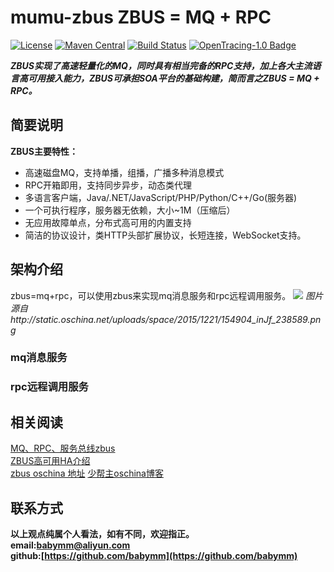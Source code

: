 # mumu-zbus ZBUS = MQ + RPC
[![License](https://img.shields.io/badge/License-Apache%202.0-blue.svg)](https://github.com/mumudemo/mumu-zbus/blob/master/LICENSE) [![Maven Central](https://img.shields.io/maven-central/v/com.weibo/motan.svg?label=Maven%20Central)](https://github.com/mumudemo/mumu-zbus) 
[![Build Status](https://travis-ci.org/mumudemo/mumu-zbus.svg?branch=master)](https://travis-ci.org/mumudemo/mumu-zbus)
[![OpenTracing-1.0 Badge](https://img.shields.io/badge/OpenTracing--1.0-enabled-blue.svg)](http://opentracing.io)

***ZBUS实现了高速轻量化的MQ，同时具有相当完备的RPC支持，加上各大主流语言高可用接入能力，ZBUS可承担SOA平台的基础构建，简而言之ZBUS = MQ + RPC。***

## 简要说明

**ZBUS主要特性：**

-  高速磁盘MQ，支持单播，组播，广播多种消息模式
-  RPC开箱即用，支持同步异步，动态类代理
-  多语言客户端，Java/.NET/JavaScript/PHP/Python/C++/Go(服务器)
-  一个可执行程序，服务器无依赖，大小~1M（压缩后）
-  无应用故障单点，分布式高可用的内置支持
-  简洁的协议设计，类HTTP头部扩展协议，长短连接，WebSocket支持。

## 架构介绍
zbus=mq+rpc，可以使用zbus来实现mq消息服务和rpc远程调用服务。
![](http://static.oschina.net/uploads/space/2015/1221/154904_inJf_238589.png)
*图片源自http://static.oschina.net/uploads/space/2015/1221/154904_inJf_238589.png*

### mq消息服务

### rpc远程调用服务


## 相关阅读  
[MQ、RPC、服务总线zbus](https://www.oschina.net/p/zbus)  
[ZBUS高可用HA介绍](https://my.oschina.net/sbz/blog/548559)  
[zbus oschina 地址](https://git.oschina.net/rushmore/zbus)
[少帮主oschina博客](https://my.oschina.net/sbz)

## 联系方式
**以上观点纯属个人看法，如有不同，欢迎指正。  
email:<babymm@aliyun.com>  
github:[https://github.com/babymm](https://github.com/babymm)**